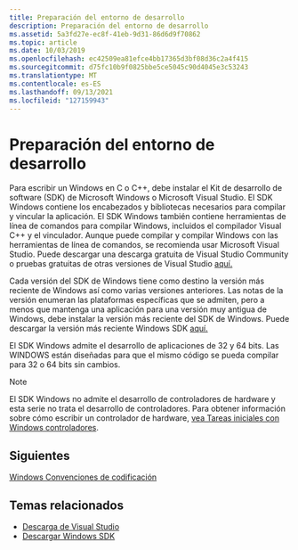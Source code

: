 ```yaml
---
title: Preparación del entorno de desarrollo
description: Preparación del entorno de desarrollo
ms.assetid: 5a3fd27e-ec8f-41eb-9d31-86d6d9f70862
ms.topic: article
ms.date: 10/03/2019
ms.openlocfilehash: ec42509ea81efce4bb17365d3bf08d36c2a4f415
ms.sourcegitcommit: d75fc10b9f0825bbe5ce5045c90d4045e3c53243
ms.translationtype: MT
ms.contentlocale: es-ES
ms.lasthandoff: 09/13/2021
ms.locfileid: "127159943"
---
```

# <a name="prepare-your-development-environment"></a>Preparación del entorno de desarrollo

Para escribir un Windows en C o C++, debe instalar el Kit de desarrollo de software (SDK) de Microsoft Windows o Microsoft Visual Studio. El SDK Windows contiene los encabezados y bibliotecas necesarios para compilar y vincular la aplicación. El SDK Windows también contiene herramientas de línea de comandos para compilar Windows, incluidos el compilador Visual C++ y el vinculador. Aunque puede compilar y compilar Windows con las herramientas de línea de comandos, se recomienda usar Microsoft Visual Studio. Puede descargar una descarga gratuita de Visual Studio Community o pruebas gratuitas de otras versiones de Visual Studio [aquí.](https://visualstudio.microsoft.com/downloads/)

Cada versión del SDK de Windows tiene como destino la versión más reciente de Windows así como varias versiones anteriores. Las notas de la versión enumeran las plataformas específicas que se admiten, pero a menos que mantenga una aplicación para una versión muy antigua de Windows, debe instalar la versión más reciente del SDK de Windows. Puede descargar la versión más reciente Windows SDK [aquí.](https://developer.microsoft.com/windows/downloads/windows-10-sdk)

El SDK Windows admite el desarrollo de aplicaciones de 32 y 64 bits. Las WINDOWS están diseñadas para que el mismo código se pueda compilar para 32 o 64 bits sin cambios.

> [!Note]  
> El SDK Windows no admite el desarrollo de controladores de hardware y esta serie no trata el desarrollo de controladores. Para obtener información sobre cómo escribir un controlador de hardware, [vea Tareas iniciales con Windows controladores](/windows-hardware/drivers/gettingstarted/).

## <a name="next"></a>Siguientes

[Windows Convenciones de codificación](windows-coding-conventions.md)

## <a name="related-topics"></a>Temas relacionados

* [Descarga de Visual Studio](https://visualstudio.microsoft.com/downloads/)
* [Descargar Windows SDK](https://developer.microsoft.com/windows/downloads/windows-10-sdk)